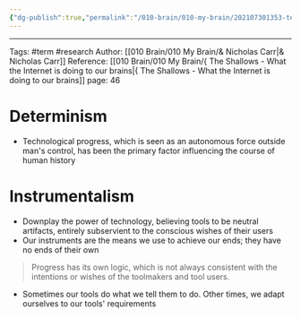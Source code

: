 ```yaml
---
{"dg-publish":true,"permalink":"/010-brain/010-my-brain/202107301353-technological-determinism-vs-instrumentalists/","created":"2021-07-30T13:53:10.000-04:00","updated":"2025-03-20T14:34:00.159-04:00"}
---
```


---

Tags: #term #research
Author: [[010 Brain/010 My Brain/& Nicholas Carr\|& Nicholas Carr]]
Reference: [[010 Brain/010 My Brain/{ The Shallows - What the Internet is doing to our brains\|{ The Shallows - What the Internet is doing to our brains]]
page: 46

# Determinism

-   Technological progress, which is seen as an autonomous force outside man's control, has been the primary factor influencing the course of human history

# Instrumentalism

-   Downplay the power of technology, believing tools to be neutral artifacts, entirely subservient to the conscious wishes of their users
-   Our instruments are the means we use to achieve our ends; they have no ends of their own

> Progress has its own logic, which is not always consistent with the intentions or wishes of the toolmakers and tool users.

-   Sometimes our tools do what we tell them to do. Other times, we adapt ourselves to our tools' requirements